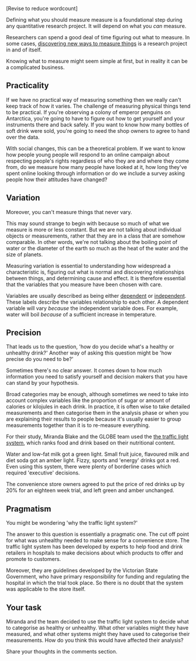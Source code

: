 [Revise to reduce wordcount]

Defining what you should measure measure is a foundational step during any quantitative research project.  It will depend on what you _can_ measure.

Researchers can spend a good deal of time figuring out what to measure.  In some cases, [discovering new ways to measure things](https://doi.org/10.1371/journal.pone.0138660) is a research project in and of itself.

Knowing what to measure might seem simple at first, but in reality it can be a complicated business. 

## Practicality

If we have no practical way of measuring something then we really can't keep track of how it varies.  The challenge of measuring physical things tend to be practical.  If you're observing a colony of emperor penguins on Antarctica, you're going to have to figure out how to get yourself and your instruments there and back safely.  If you want to know how many bottles of soft drink were sold, you're going to need the shop owners to agree to hand over the data.

With social changes, this can be a theoretical problem.  If we want to know how people young people will respond to an online campaign about respecting people's rights regardless of who they are and where they come from, do we measure how many people have looked at it, how long they've spent online looking through information or do we include a survey asking people how their attitudes have changed?

## Variation

Moreover, you can't measure things that never vary.

This may sound strange to begin with because so much of what we measure is more or less constant.  But we are not talking about individual objects or measurements, rather that they are in a class that are somehow comparable.  In other words, we're not talking about the boiling point of water or the diameter of the earth so much as the heat of the water and the size of planets.  

Measuring variation is essential to understanding how widespread a characteristic is, figuring out what is normal and discovering relationships between things, and determining cause and effect.  It is therefore essential that the variables that you measure have been chosen with care.

Variables are usually described as being either [dependent](glossary) or [independent](glossary).  These labels describe the variables relationship to each other.  A dependent variable will vary _because_ the independent variable does. For example, water will boil _because_ of a sufficient increase in temperature.


## Precision

That leads us to the question, 'how do you decide what's a healthy or unhealthy drink?'   Another way of asking this question might be 'how precise do you need to be?'

Sometimes there's no clear answer. It comes down to how much information you need to satisfy yourself and decision makers that you have can stand by your hypothesis.

Broad categories may be enough, although sometimes we need to take into account complex variables like the proportion of sugar or amount of calories or kilojules in each drink. In practice, it is often wise to take detailed measurements and then categorise them in the analysis phase or when you are explaining their results to people because it's usually easier to group measurements together than it is to re-measure everything.  

For their study, Miranda Blake and the GLOBE team used the [the traffic light system](http://heas.health.vic.gov.au/healthy-choices/guidelines/traffic-light-system), which  ranks food and drink based on their nutritional content.

Water and low-fat milk got a green light.  Small fruit juice, flavoured milk and diet soda got an amber light.  Fizzy, sports and 'energy' drinks got a red.  Even using this system, there were plenty of borderline cases which required 'executive' decisions.  

The convenience store owners agreed to put the price of red drinks up by 20% for an eighteen week trial, and left green and amber unchanged.

## Pragmatism

You might be wondering 'why the traffic light system?'  

The answer to this question is essentially a pragmatic one. The cut off point for what was unhealthy needed to make sense for a convenience store.  The traffic light system has been developed by experts to help food and drink retailers in hospitals to make decisions about which products to offer and promote to customers. 

Moreover, they are guidelines developed by the Victorian State Government, who have primary responsibility for funding and regulating the hospital in which the trial took place. So there is no doubt that the system was applicable to the store itself.


## Your task

Miranda and the team decided to use the traffic light system to decide what to categorise as healthy or unhealthy.  What other variables might they have measured, and what other systems might they have used to categorise their measurements.  How do you think this would have affected their analysis?

Share your thoughts in the comments section.

